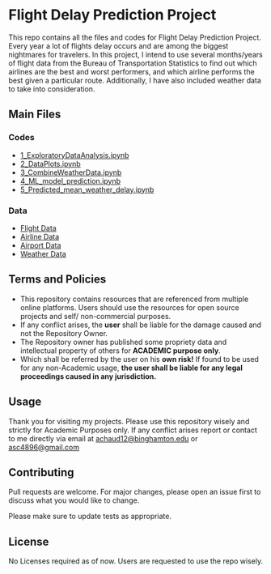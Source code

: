# Flight Delay Prediction Project
This repo contains all the files and codes for Flight Delay Prediction Project. Every year a lot of flights delay occurs and are among the biggest nightmares for travelers. In this project, I intend to use several months/years of flight data from the Bureau of Transportation Statistics to find out which airlines are the best and worst performers, and which airline performs the best given a particular route. Additionally, I have also included weather data to take into consideration.

## Main Files
### Codes
* [1_ExploratoryDataAnalysis.ipynb](1_ExploratoryDataAnalysis.ipynb)
* [2_DataPlots.ipynb](2_DataPlots.ipynb)
* [3_CombineWeatherData.ipynb](3_CombineWeatherData.ipynb)
* [4_ML_model_prediction.ipynb](4_ML_model_prediction.ipynb)
* [5_Predicted_mean_weather_delay.ipynb](5_Predicted_mean_weather_delay.ipynb)

### Data
* [Flight Data](data/flight)
* [Airline Data](data/airline)
* [Airport Data](data/airport)
* [Weather Data](weather)

## Terms and Policies

- This repository contains resources that are referenced from multiple online platforms. Users should use the resources for open source projects and self/ non-commercial purposes.
- If any conflict arises, the **user** shall be liable for the damage caused and not the Repository Owner.
- The Repository owner has published some propriety data and intellectual property of others for **ACADEMIC purpose only**.
- Which shall be referred by the user on his **own risk!** If found to be used for any non-Academic usage, **the user shall be liable for any legal proceedings caused in any jurisdiction.**

## Usage

Thank you for visiting my projects. Please use this repository wisely and strictly for Academic Purposes only. If any conflict arises report or contact to me directly via email at <achaud12@binghamton.edu> or <asc4896@gmail.com>

## Contributing
Pull requests are welcome. For major changes, please open an issue first to discuss what you would like to change.

Please make sure to update tests as appropriate.

## License
No Licenses required as of now. Users are requested to use the repo wisely.